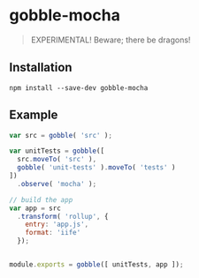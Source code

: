 # gobble-mocha
> EXPERIMENTAL! Beware; there be dragons!

## Installation
```
npm install --save-dev gobble-mocha
```

## Example
```js
var src = gobble( 'src' );

var unitTests = gobble([
  src.moveTo( 'src' ),
  gobble( 'unit-tests' ).moveTo( 'tests' )
])
  .observe( 'mocha' );

// build the app
var app = src
  .transform( 'rollup', {
    entry: 'app.js',
    format: 'iife'
  });


module.exports = gobble([ unitTests, app ]);
```
